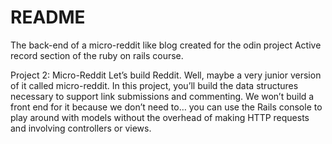 # README

The back-end of a micro-reddit like blog created for the odin project 
Active record section of the ruby on rails course.

Project 2: Micro-Reddit
Let’s build Reddit. Well, maybe a very junior version of it called micro-reddit. In this project, you’ll build the data structures necessary to support link submissions and commenting. We won’t build a front end for it because we don’t need to… you can use the Rails console to play around with models without the overhead of making HTTP requests and involving controllers or views.